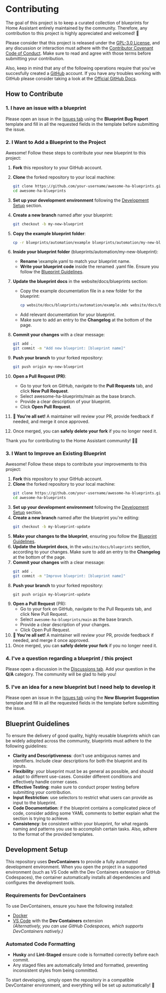 # Contributing

The goal of this project is to keep a curated collection of blueprints for Home Assistant entirely maintained by the community. Therefore, any contribution to this project is highly appreciated and welcomed! :rocket:

Please consider that this project is released under the [GPL-3.0 License](https://github.com/yarafie/awesome-ha-blueprints/blob/main/LICENSE), and any discussion or interaction must adhere with the [Contributor Covenant Code of Conduct](https://github.com/yarafie/awesome-ha-blueprints/blob/main/CODE_OF_CONDUCT.md). Make sure to read and agree with those terms before submitting your contribution.

Also, keep in mind that any of the following operations require that you've succesfully created a [GitHub](https://github.com/) account. If you have any troubles working with GitHub please consider taking a look at the [Official GitHub Docs](https://docs.github.com/).

## How to Contribute

### 1. I have an issue with a blueprint

Please open an issue in the [Issues tab](https://github.com/yarafie/awesome-ha-blueprints/issues) using the **Blueprint Bug Report** template and fill in all the requested fields in the template before submitting the issue.

### 2. I Want to Add a Blueprint to the Project

Awesome! Follow these steps to contribute your new blueprint to this project:

1. **Fork** this repository to your GitHub account.
2. **Clone** the forked repository to your local machine:

   ```sh
   git clone https://github.com/your-username/awesome-ha-blueprints.git
   cd awesome-ha-blueprints
   ```

3. **Set up your development environment** following the [Development Setup](#development-setup) section.
4. **Create a new branch** named after your blueprint:

   ```sh
   git checkout -b my-new-blueprint
   ```

5. **Copy the example blueprint folder**:

   ```sh
   cp -r blueprints/automation/example blueprints/automation/my-new-blueprint
   ```

6. **Inside your blueprint folder** (blueprints/automation/my-new-blueprint):
   - **Rename** \example.yaml to match your blueprint name.
   - **Write your blueprint code** inside the renamed .yaml file. Ensure you follow the [Blueprint Guidelines](#blueprint-guidelines).

7. **Update the blueprint docs** in the website/docs/blueprints section:

   - Copy the example documentation file in a new folder for the blueprint:
     ```sh
     cp website/docs/blueprints/automation/example.mdx website/docs/blueprints/automation/my-new-blueprint.mdx
     ```
   - Add relevant documentation for your blueprint.
   - Make sure to add an entry to the **Changelog** at the bottom of the page.

8. **Commit your changes** with a clear message:

   ```sh
   git add .
   git commit -m "Add new blueprint: [blueprint name]"
   ```

9. **Push your branch** to your forked repository:

   ```sh
   git push origin my-new-blueprint
   ```

10. **Open a Pull Request (PR)**:

    - Go to your fork on GitHub, navigate to the **Pull Requests** tab, and click **New Pull Request**.
    - Select awesome-ha-blueprints/main as the base branch.
    - Provide a clear description of your blueprint.
    - Click **Open Pull Request**.

11. **🎉 You're all set!** A maintainer will review your PR, provide feedback if needed, and merge it once approved.
12. Once merged, you can **safely delete your fork** if you no longer need it.

Thank you for contributing to the Home Assistant community! 🚀🔥

### 3. I Want to Improve an Existing Blueprint

Awesome! Follow these steps to contribute your improvements to this project:

1. **Fork** this repository to your GitHub account.
2. **Clone** the forked repository to your local machine:
   ```sh
   git clone https://github.com/your-username/awesome-ha-blueprints.git
   cd awesome-ha-blueprints
   ```
3. **Set up your development environment** following the [Development Setup](#development-setup) section.
4. **Create a new branch** named after the blueprint you're editing:
   ```sh
   git checkout -b my-blueprint-update
   ```
5. **Make your changes to the blueprint**, ensuring you follow the [Blueprint Guidelines](#blueprint-guidelines).
6. **Update the blueprint docs**, in the `website/docs/blueprints` section, according to your changes. Make sure to add an entry to the **Changelog** at the bottom of the page.
7. **Commit your changes** with a clear message:
   ```sh
   git add .
   git commit -m "Improve blueprint: [blueprint name]"
   ```
8. **Push your branch** to your forked repository:
   ```
   git push origin my-blueprint-update
   ```
9. **Open a Pull Request** (PR):
   - Go to your fork on GitHub, navigate to the Pull Requests tab, and click New Pull Request.
   - Select `awesome-ha-blueprints/main` as the base branch.
   - Provide a clear description of your changes.
   - Click Open Pull Request.
10. **🎉 You're all set!** A maintainer will review your PR, provide feedback if needed, and merge it once approved.
11. Once merged, you can **safely delete your fork** if you no longer need it.

### 4. I've a question regarding a blueprint / this project

Please open a discussion in the [Discussions tab](https://github.com/yarafie/awesome-ha-blueprints/discussions). Add your question in the **Q/A** category. The community will be glad to help you!

### 5. I've an idea for a new blueprint but I need help to develop it

Please open an issue in the [Issues tab](https://github.com/yarafie/awesome-ha-blueprints/discussions) using the **New Blueprint Suggestion** template and fill in all the requested fields in the template before submitting the issue.

## Blueprint Guidelines

To ensure the delivery of good quality, highly reusable blueprints which can be widely adopted across the community, blueprints must adhere to the following guidelines:

- **Clarity and Descriptiveness**: don't use ambiguous names and identifiers. Include clear descriptions for both the blueprint and its inputs.
- **Flexibility**: your blueprint must be as general as possible, and should adapt to different use-cases. Consider different conditions and effectively handle corner cases.
- **Effective Testing**: make sure to conduct proper testing before submitting your contribution.
- **Input Restriction**: use selectors to restrict what users can provide as input to the blueprint.
- **Code Documentation**: if the blueprint contains a complicated piece of code, consider adding some YAML comments to better explain what the section is trying to achieve.
- **Consistency**: be consistent within your blueprint, for what regards naming and patterns you use to accomplish certain tasks. Also, adhere to the format of the provided templates.

## Development Setup

This repository uses **DevContainers** to provide a fully automated development environment. When you open the project in a supported environment (such as VS Code with the Dev Containers extension or GitHub Codespaces), the container automatically installs all dependencies and configures the development tools.

### Requirements for DevContainers

To use DevContainers, ensure you have the following installed:

- [Docker](https://www.docker.com/)
- [VS Code](https://code.visualstudio.com/) with the **Dev Containers** extension  
  _(Alternatively, you can use GitHub Codespaces, which supports DevContainers natively.)_

### Automated Code Formatting

- **Husky** and **Lint-Staged** ensure code is formatted correctly before each commit.
- Any staged files are automatically linted and formatted, preventing inconsistent styles from being committed.

To start developing, simply open the repository in a compatible DevContainer environment, and everything will be set up automatically! 🚀
